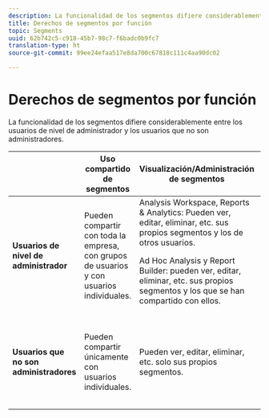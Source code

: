 ```yaml
---
description: La funcionalidad de los segmentos difiere considerablemente entre los usuarios de nivel de administrador y los usuarios que no son administradores.
title: Derechos de segmentos por función
topic: Segments
uuid: 62b742c5-c918-45b7-98c7-f6badc0b9fc7
translation-type: ht
source-git-commit: 99ee24efaa517e8da700c67818c111c4aa90dc02

---
```



# Derechos de segmentos por función

La funcionalidad de los segmentos difiere considerablemente entre los usuarios de nivel de administrador y los usuarios que no son administradores.

<table id="table_13F72FD90C964B86BD4B51E6F51ED292"> 
 <thead> 
  <tr> 
   <th colname="col1" class="entry"></th> 
   <th colname="col2" class="entry"> Uso compartido de segmentos </th> 
   <th colname="col3" class="entry"> Visualización/Administración de segmentos </th> 
   <th colname="col4" class="entry"> Aprobación de segmentos </th> 
   <th colname="col5" class="entry"> Aplicación de segmentos </th> 
  </tr> 
 </thead>
 <tbody> 
  <tr> 
   <td colname="col1"> <b>Usuarios de nivel de administrador</b> </td> 
   <td colname="col2"> Pueden compartir con toda la empresa, con grupos de usuarios y con usuarios individuales. </td> 
   <td colname="col3"> <span class="keyword">Analysis Workspace, Reports &amp; Analytics</span>: Pueden ver, editar, eliminar, etc. sus propios segmentos y los de otros usuarios. <p> <span class="keyword"> Ad Hoc Analysis</span> y <span class="keyword">Report Builder</span>: pueden ver, editar, eliminar, etc. sus propios segmentos y los que se han compartido con ellos. </p> </td> 
   <td colname="col4"> Pueden aprobar segmentos como canónicos. </td> 
   <td colname="col5"> Pueden aplicar cualquier segmento en toda la organización. </td> 
  </tr> 
  <tr> 
   <td colname="col1"> <b>Usuarios que no son administradores</b> </td> 
   <td colname="col2"> Pueden compartir únicamente con usuarios individuales. </td> 
   <td colname="col3"> Pueden ver, editar, eliminar, etc. solo sus propios segmentos. </td> 
   <td colname="col4"> Solo pueden consumir segmentos aprobados; no pueden marcar como aprobado. </td> 
   <td colname="col5"> Pueden aplicar sus propios segmentos y segmentos que se han compartido con ellos. </td> 
  </tr> 
 </tbody> 
</table>


